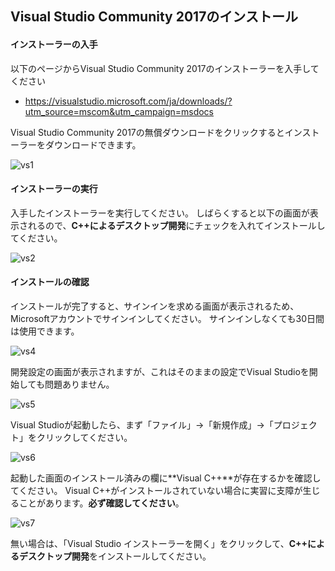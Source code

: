 ## Visual Studio Community 2017のインストール

#### インストーラーの入手
以下のページからVisual Studio Community 2017のインストーラーを入手してください

* https://visualstudio.microsoft.com/ja/downloads/?utm_source=mscom&utm_campaign=msdocs

Visual Studio Community 2017の無償ダウンロードをクリックするとインストーラーをダウンロードできます。

![vs1](https://user-images.githubusercontent.com/6216077/42159413-a4244006-7e2e-11e8-9323-eb5852c7108d.png)


#### インストーラーの実行
入手したインストーラーを実行してください。
しばらくすると以下の画面が表示されるので、**C++によるデスクトップ開発**にチェックを入れてインストールしてください。

![vs2](https://user-images.githubusercontent.com/6216077/42159520-0ffe4ace-7e2f-11e8-8edb-af7c5e6838b6.png)

#### インストールの確認
インストールが完了すると、サインインを求める画面が表示されるため、Microsoftアカウントでサインインしてください。
サインインしなくても30日間は使用できます。

![vs4](https://user-images.githubusercontent.com/6216077/42159724-ba20decc-7e2f-11e8-976c-9ce18b38ee45.png)


開発設定の画面が表示されますが、これはそのままの設定でVisual Studioを開始しても問題ありません。

![vs5](https://user-images.githubusercontent.com/6216077/42159808-05e83daa-7e30-11e8-9071-45c2d2e65296.png)

Visual Studioが起動したら、まず「ファイル」->「新規作成」->「プロジェクト」をクリックしてください。

![vs6](https://user-images.githubusercontent.com/6216077/42159862-3cac7dba-7e30-11e8-820c-220907711dc4.png)

起動した画面のインストール済みの欄に**Visual C++**が存在するかを確認してください。
Visual C++がインストールされていない場合に実習に支障が生じることがあります。**必ず確認してください**。

![vs7](https://user-images.githubusercontent.com/6216077/42159903-60cf15b8-7e30-11e8-8e4c-d08de923fa0a.png)


無い場合は、「Visual Studio インストーラーを開く」をクリックして、**C++によるデスクトップ開発**をインストールしてください。
